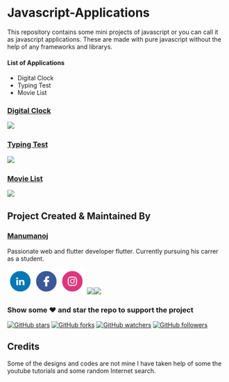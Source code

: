 # Javascript-Applications
This repository contains some mini projects of javascript or you can call it as javascript applications. These are made with pure javascript without the help of any frameworks and librarys. 

#### List of Applications

- Digital Clock
- Typing Test
- Movie List

###  [Digital Clock](https://github.com/manumanoj0010/javascript-projects/tree/master/digital%20clock "# DIgital Clock")
![](https://raw.githubusercontent.com/manumanoj0010/javascript-projects/master/Readme_Images/Digital_Clock.png)

### [ Typing Test](https://github.com/manumanoj0010/javascript-projects/tree/master/typing%20test "# Typing Test")
![](https://raw.githubusercontent.com/manumanoj0010/javascript-projects/master/Readme_Images/typing_tes.png)

### [Movie List](https://github.com/manumanoj0010/javascript-projects/tree/master/Movie_List")
![](https://raw.githubusercontent.com/manumanoj0010/javascript-projects/master/Readme_Images/Movie_List.PNG)

## Project Created & Maintained By

### [Manumanoj](https://github.com/manumanoj0010)

Passionate web and flutter developer flutter. Currently pursuing his carrer as a student.

<a href="https://www.linkedin.com/in/manumanoj0010/" target="_blank"><img src="https://github.com/aritraroy/social-icons/blob/master/linkedin-icon.png?raw=true" width="60"></a><a href="https://facebook.com/manumanoj0010" target="_blank"><img src="https://github.com/aritraroy/social-icons/blob/master/facebook-icon.png?raw=true" width="60"></a><a href="https://instagram.com/m.a.n.u.m.a.n.o.j" target="_blank"><img src="https://github.com/aritraroy/social-icons/blob/master/instagram-icon.png?raw=true" width="60"></a>
<a href="https://github.com/manumanoj0010" target="_blank"><img src="https://img.icons8.com/material-outlined/52/000000/github.png"></a><a href="http://manumanoj.me/"  target="_blank"><img src="https://img.icons8.com/metro/52/000000/domain.png"></a>

### Show some :heart: and star the repo to support the project

[![GitHub stars](https://img.shields.io/github/stars/manumanoj0010/Javascript-Applications.svg?style=social&label=Star)](https://github.com/manumanoj0010/Javascript-Applications) [![GitHub forks](https://img.shields.io/github/forks/manumanoj0010/Javascript-Applications.svg?style=social&label=Fork)](https://github.com/manumanoj0010/Javascript-Applications.svg/fork) [![GitHub watchers](https://img.shields.io/github/watchers/manumanoj0010/Javascript-Applications.svg?style=social&label=Watch)](https://github.com/manumanoj0010/Javascript-Applications) [![GitHub followers](https://img.shields.io/github/followers/manumanoj0010.svg?style=social&label=Follow)](https://github.com/manumanoj0010)

## Credits
Some of the designs and codes are not mine I have taken help of some the youtube tutorials and some random Internet search.